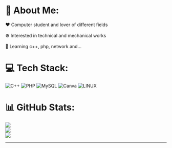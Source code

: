 # 💫 About Me:
❤ Computer student and lover of different fields<br><br>⚙ Interested in technical and mechanical works<br><br>📘 Learning c++, php, network and...


# 💻 Tech Stack:
![C++](https://img.shields.io/badge/c++-%2300599C.svg?style=for-the-badge&logo=c%2B%2B&logoColor=white) ![PHP](https://img.shields.io/badge/php-%23777BB4.svg?style=for-the-badge&logo=php&logoColor=white) ![MySQL](https://img.shields.io/badge/mysql-%2300f.svg?style=for-the-badge&logo=mysql&logoColor=white) ![Canva](https://img.shields.io/badge/Canva-%2300C4CC.svg?style=for-the-badge&logo=Canva&logoColor=white) ![LINUX](https://img.shields.io/badge/Linux-FCC624?style=for-the-badge&logo=linux&logoColor=black)
# 📊 GitHub Stats:
![](https://github-readme-stats.vercel.app/api?username=deftincomputer&theme=algolia&hide_border=false&include_all_commits=false&count_private=false)<br/>
![](https://github-readme-streak-stats.herokuapp.com/?user=deftincomputer&theme=algolia&hide_border=false)<br/>
![](https://github-readme-stats.vercel.app/api/top-langs/?username=deftincomputer&theme=algolia&hide_border=false&include_all_commits=false&count_private=false&layout=compact)

---
